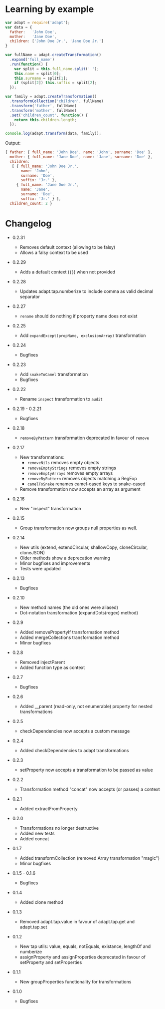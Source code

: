 Learning by example
===================

```javascript
var adapt = require('adapt');
var data = {
  father:   'John Doe',
  mother:   'Jane Doe',
  children: ['John Doe Jr.', 'Jane Doe Jr.']
}

var fullName = adapt.createTransformation()
  .expand('full_name')
  .run(function() {
    var split = this.full_name.split(' ');
    this.name = split[0];
    this.surname = split[1];
    if (split[2]) this.suffix = split[2];
  });

var family = adapt.createTransformation()
  .transformCollection('children', fullName)
  .transform('father', fullName)
  .transform('mother', fullName)
  .set('children_count', function() {
    return this.children.length;
  });

console.log(adapt.transform(data, family));
```

Output:

```javascript
{ father: { full_name: 'John Doe', name: 'John', surname: 'Doe' },
  mother: { full_name: 'Jane Doe', name: 'Jane', surname: 'Doe' },
  children: 
   [ { full_name: 'John Doe Jr.',
       name: 'John',
       surname: 'Doe',
       suffix: 'Jr.' },
     { full_name: 'Jane Doe Jr.',
       name: 'Jane',
       surname: 'Doe',
       suffix: 'Jr.' } ],
  children_count: 2 }

```

Changelog
=========
* 0.2.31
  * Removes default context (allowing to be falsy)
  * Allows a falsy context to be used

* 0.2.29
  * Adds a default context (`{}`) when not provided

* 0.2.28
  * Updates adapt.tap.numberize to include comma as valid decimal separator

* 0.2.27
  * `rename` should do nothing if property name does not exist

* 0.2.25
  * Add `expandExcept(propName, exclusionArray)` transformation

* 0.2.24
  * Bugfixes
  
* 0.2.23
  * Add `snakeToCamel` transformation
  * Bugfixes
  
* 0.2.22
  * Rename `inspect` transformation to `audit`

* 0.2.19 - 0.2.21
  * Bugfixes
  
* 0.2.18
  * `removeByPattern` transformation deprecated in favour of `remove`
  
* 0.2.17
  * New transformations:
    * `removeNils` removes empty objects
    * `removeEmptyStrings` removes empty strings
    * `removeEmptyArrays` removes empty arrays
    * `removeByPattern` removes objects matching a RegExp
    * `camelToSnake` renames camel-cased keys to snake-cased
  * Remove transformation now accepts an array as argument

* 0.2.16
  * New "inspect" transformation

* 0.2.15
  * Group transformation now groups null properties as well.

* 0.2.14
  * New utils (extend, extendCircular, shallowCopy, cloneCircular, cloneJSON)
  * Older methods show a deprecation warning
  * Minor bugfixes and improvements
  * Tests were updated

* 0.2.13
  * Bugfixes

* 0.2.10
  * New method names (the old ones were aliased)
  * Dot-notation transformation (expandDots(regex) method)

* 0.2.9
  * Added removePropertyIf transformation method
  * Added mergeCollections transformation method
  * Minor bugfixes

* 0.2.8
  * Removed injectParent
  * Added function type as context

* 0.2.7
  * Bugfixes

* 0.2.6
  * Added __parent (read-only, not enumerable) property for nested transformations

* 0.2.5
  * checkDependencies now accepts a custom message

* 0.2.4
  * Added checkDependencies to adapt transformations

* 0.2.3
  * setProperty now accepts a transformation to be passed as value

* 0.2.2
  * Transformation method "concat" now accepts (or passes) a context

* 0.2.1
  * Added extractFromProperty

* 0.2.0 
  *	Transformations no longer destructive
  * Added new tests
  * Added concat

* 0.1.7 
  *	Added transformCollection (removed Array transformation "magic")
  * Minor bugfixes

* 0.1.5 - 0.1.6
  * Bugfixes

* 0.1.4
  * Added clone method

* 0.1.3
  * Removed adapt.tap.value in favour of adapt.tap.get and adapt.tap.set

* 0.1.2
  * New tap utils: value, equals, notEquals, existance, lengthOf and numberize
  * assignProperty and assignProperties deprecated in favour of setProperty and setProperties

* 0.1.1
  * New groupProperties functionality for transformations

* 0.1.0
  * Bugfixes
